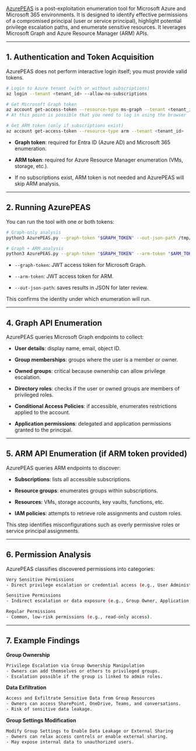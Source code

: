 [AzurePEAS](https://github.com/carlospolop/CloudPEASS) is a post-exploitation enumeration tool for Microsoft Azure and Microsoft 365 environments. It is designed to identify effective permissions of a compromised principal (user or service principal), highlight potential privilege escalation paths, and enumerate sensitive resources. It leverages Microsoft Graph and Azure Resource Manager (ARM) APIs.


---

## 1. Authentication and Token Acquisition

AzurePEAS does not perform interactive login itself; you must provide valid tokens.

```bash
# Login to Azure tenant (with or without subscriptions)
az login --tenant <tenant_id> --allow-no-subscriptions

# Get Microsoft Graph token
az account get-access-token --resource-type ms-graph --tenant <tenant_id>
# At this point is possible that you need to log in using the browser

# Get ARM token (only if subscriptions exist)
az account get-access-token --resource-type arm --tenant <tenant_id>
```

- **Graph token**: required for Entra ID (Azure AD) and Microsoft 365 enumeration.
    
- **ARM token**: required for Azure Resource Manager enumeration (VMs, storage, etc.).
    
- If no subscriptions exist, ARM token is not needed and AzurePEAS will skip ARM analysis.


---

## 2. Running AzurePEAS

You can run the tool with one or both tokens:
```bash
# Graph-only analysis
python3 AzurePEAS.py --graph-token "$GRAPH_TOKEN" --out-json-path /tmp/azurepeas.json

# Graph + ARM analysis
python3 AzurePEAS.py --graph-token "$GRAPH_TOKEN" --arm-token "$ARM_TOKEN" --out-json-path /tmp/azurepeas.json
```

- `--graph-token`: JWT access token for Microsoft Graph.
    
- `--arm-token`: JWT access token for ARM.
    
- `--out-json-path`: saves results in JSON for later review.

This confirms the identity under which enumeration will run.


---

## 4. Graph API Enumeration

AzurePEAS queries Microsoft Graph endpoints to collect:

- **User details**: display name, email, object ID.
    
- **Group memberships**: groups where the user is a member or owner.
    
- **Owned groups**: critical because ownership can allow privilege escalation.
    
- **Directory roles**: checks if the user or owned groups are members of privileged roles.
    
- **Conditional Access Policies**: if accessible, enumerates restrictions applied to the account.
    
- **Application permissions**: delegated and application permissions granted to the principal.
    


---

## 5. ARM API Enumeration (if ARM token provided)

AzurePEAS queries ARM endpoints to discover:

- **Subscriptions**: lists all accessible subscriptions.
    
- **Resource groups**: enumerates groups within subscriptions.
    
- **Resources**: VMs, storage accounts, key vaults, functions, etc.
    
- **IAM policies**: attempts to retrieve role assignments and custom roles.
    

This step identifies misconfigurations such as overly permissive roles or service principal assignments.


---

## 6. Permission Analysis

AzurePEAS classifies discovered permissions into categories:
```bash
Very Sensitive Permissions
- Direct privilege escalation or credential access (e.g., User Administrator, Privileged Role Administrator).

Sensitive Permissions
- Indirect escalation or data exposure (e.g., Group Owner, Application Administrator).

Regular Permissions
- Common, low-risk permissions (e.g., read-only access).
  ```



---

## 7. Example Findings

**Group Ownership**
```bash
Privilege Escalation via Group Ownership Manipulation
- Owners can add themselves or others to privileged groups.
- Escalation possible if the group is linked to admin roles.
```
**Data Exfiltration**
```bash
Access and Exfiltrate Sensitive Data from Group Resources
- Owners can access SharePoint, OneDrive, Teams, and conversations.
- Risk of sensitive data leakage.
```
**Group Settings Modification**
```bash
Modify Group Settings to Enable Data Leakage or External Sharing
- Owners can relax access controls or enable external sharing.
- May expose internal data to unauthorized users.
```

